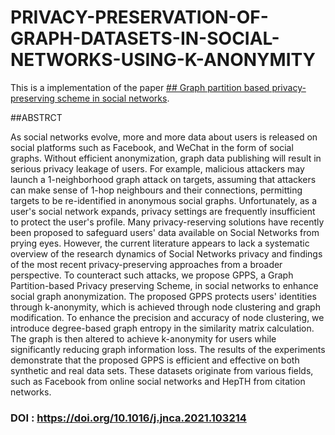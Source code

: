 # PRIVACY-PRESERVATION-OF-GRAPH-DATASETS-IN-SOCIAL-NETWORKS-USING-K-ANONYMITY

This is a implementation of the paper [## Graph partition based privacy-preserving scheme in social networks](https://www.sciencedirect.com/science/article/abs/pii/S1084804521002150#:~:text=The%20proposed%20GPPS%20preserves%20users,the%20accuracy%20of%20node%20clustering.).

##ABSTRCT

As social networks evolve, more and more data about users is released on social platforms such as Facebook, and WeChat in the form of social graphs. Without efficient anonymization, graph data publishing will result in serious privacy leakage of users. For example, malicious attackers may launch a 1-neighborhood graph attack on targets, assuming that attackers can make sense of 1-hop neighbours and their connections, permitting targets to be re-identified in anonymous social graphs. Unfortunately, as a user's social network expands, privacy settings are frequently insufficient to protect the user's profile. Many privacy-reserving solutions have recently been proposed to safeguard users' data available on Social Networks from prying eyes. However, the current literature appears to lack a systematic overview of the research dynamics of Social Networks privacy and findings of the most recent privacy-preserving approaches from a broader perspective. To counteract such attacks, we propose GPPS, a Graph Partition-based Privacy preserving Scheme, in social networks to enhance social graph anonymization. The proposed GPPS protects users' identities through k-anonymity, which is achieved through node clustering and graph modification. To enhance the precision and accuracy of node clustering, we introduce degree-based graph entropy in the similarity matrix calculation. The graph is then altered to achieve k-anonymity for users while significantly reducing graph information loss. The results of the experiments demonstrate that the proposed GPPS is efficient and effective on both synthetic and real data sets. These datasets originate from various fields, such as Facebook from online social networks and HepTH from citation networks.

### DOI : https://doi.org/10.1016/j.jnca.2021.103214
